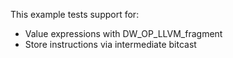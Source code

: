 This example tests support for:

* Value expressions with DW_OP_LLVM_fragment
* Store instructions via intermediate bitcast
